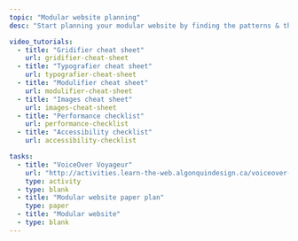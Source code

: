 ```yaml
---
topic: "Modular website planning"
desc: "Start planning your modular website by finding the patterns & the basic CSS properties you need."

video_tutorials:
  - title: "Gridifier cheat sheet"
    url: gridifier-cheat-sheet
  - title: "Typografier cheat sheet"
    url: typografier-cheat-sheet
  - title: "Modulifier cheat sheet"
    url: modulifier-cheat-sheet
  - title: "Images cheat sheet"
    url: images-cheat-sheet
  - title: "Performance checklist"
    url: performance-checklist
  - title: "Accessibility checklist"
    url: accessibility-checklist

tasks:
  - title: "VoiceOver Voyageur"
    url: "http://activities.learn-the-web.algonquindesign.ca/voiceover-voyageur/"
    type: activity
  - type: blank
  - title: "Modular website paper plan"
    type: paper
  - title: "Modular website"
  - type: blank
---
```

